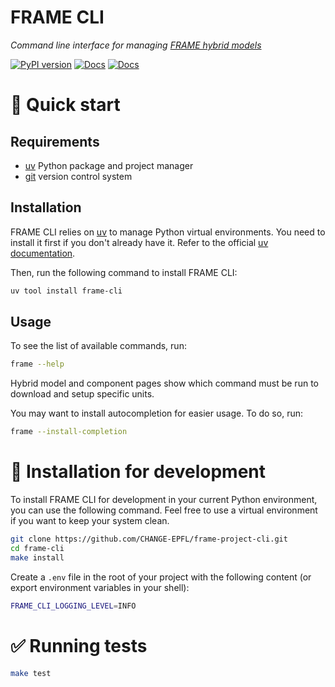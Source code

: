 # FRAME CLI

_Command line interface for managing [FRAME hybrid models](https://frame-dev.epfl.ch/)_

[![PyPI version](https://badge.fury.io/py/frame-cli.svg)](https://badge.fury.io/py/frame-cli)
[![Docs](https://github.com/CHANGE-EPFL/frame-project-cli/actions/workflows/docs.yaml/badge.svg)](https://github.com/CHANGE-EPFL/frame-project-cli/actions/workflows/docs.yaml)
[![Docs](https://img.shields.io/badge/documentation-main-blue.svg)](https://change-epfl.github.io/frame-project-cli/)


# 🐇 Quick start

## Requirements

- [uv](https://docs.astral.sh/uv/) Python package and project manager
- [git](https://git-scm.com/) version control system


## Installation

FRAME CLI relies on [uv](https://docs.astral.sh/uv/) to manage Python virtual environments. You need to install it first if you don't already have it. Refer to the official [uv documentation](https://docs.astral.sh/uv/getting-started/installation/).

Then, run the following command to install FRAME CLI:
```bash
uv tool install frame-cli
```


## Usage

To see the list of available commands, run:
```bash
frame --help
```
Hybrid model and component pages show which command must be run to download and setup specific units.

You may want to install autocompletion for easier usage. To do so, run:
```bash
frame --install-completion
```


# 💾 Installation for development

To install FRAME CLI for development in your current Python environment, you can use the following command. Feel free to use a virtual environment if you want to keep your system clean.
```bash
git clone https://github.com/CHANGE-EPFL/frame-project-cli.git
cd frame-cli
make install
```

Create a `.env` file in the root of your project with the following content (or export environment variables in your shell):
```bash
FRAME_CLI_LOGGING_LEVEL=INFO
```

# ✅ Running tests

```bash
make test
```
